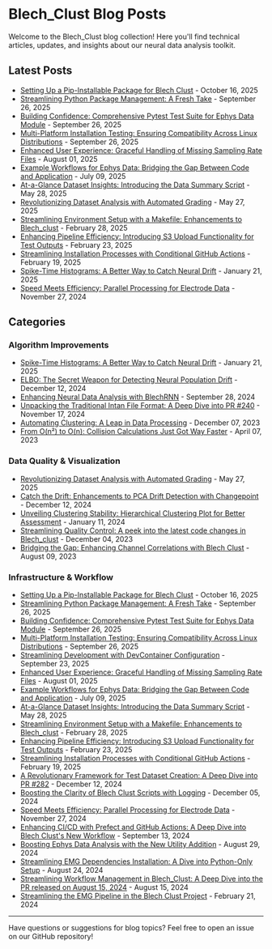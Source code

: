 # Blech_Clust Blog Posts

Welcome to the Blech_Clust blog collection! Here you'll find technical articles, updates, and insights about our neural data analysis toolkit.

## Latest Posts

- [Setting Up a Pip-Installable Package for Blech Clust](blech_clust_603.md) - October 16, 2025
- [Streamlining Python Package Management: A Fresh Take](blech_clust_580.md) - September 26, 2025
- [Building Confidence: Comprehensive Pytest Test Suite for Ephys Data Module](blech_clust_576.md) - September 26, 2025
- [Multi-Platform Installation Testing: Ensuring Compatibility Across Linux Distributions](blech_clust_578.md) - September 26, 2025
- [Enhanced User Experience: Graceful Handling of Missing Sampling Rate Files](blech_clust_542.md) - August 01, 2025
- [Example Workflows for Ephys Data: Bridging the Gap Between Code and Application](blech_clust_359.md) - July 09, 2025
- [At-a-Glance Dataset Insights: Introducing the Data Summary Script](blech_clust_405.md) - May 28, 2025
- [Revolutionizing Dataset Analysis with Automated Grading](blech_clust_474.md) - May 27, 2025
- [Streamlining Environment Setup with a Makefile: Enhancements to Blech_clust](blech_clust_365.md) - February 28, 2025
- [Enhancing Pipeline Efficiency: Introducing S3 Upload Functionality for Test Outputs](blech_clust_358.md) - February 23, 2025
- [Streamlining Installation Processes with Conditional GitHub Actions](blech_clust_350.md) - February 19, 2025
- [Spike-Time Histograms: A Better Way to Catch Neural Drift](blech_clust_315.md) - January 21, 2025
- [Speed Meets Efficiency: Parallel Processing for Electrode Data](blech_clust_256.md) - November 27, 2024

## Categories

### Algorithm Improvements
- [Spike-Time Histograms: A Better Way to Catch Neural Drift](blech_clust_315.md) - January 21, 2025
- [ELBO: The Secret Weapon for Detecting Neural Population Drift](blech_clust_281.md) - December 12, 2024
- [Enhancing Neural Data Analysis with BlechRNN](blech_clust_226.md) - September 28, 2024
- [Unpacking the Traditional Intan File Format: A Deep Dive into PR #240](blech_clust_240.md) - November 17, 2024
- [Automating Clustering: A Leap in Data Processing](blech_clust_127.md) - December 07, 2023
- [From O(n²) to O(n): Collision Calculations Just Got Way Faster](blech_clust_64.md) - April 07, 2023

### Data Quality & Visualization
- [Revolutionizing Dataset Analysis with Automated Grading](blech_clust_474.md) - May 27, 2025
- [Catch the Drift: Enhancements to PCA Drift Detection with Changepoint](blech_clust_281.md) - December 12, 2024
- [Unveiling Clustering Stability: Hierarchical Clustering Plot for Better Assessment](blech_clust_138.md) - January 11, 2024
- [Streamlining Quality Control: A peek into the latest code changes in Blech_clust](blech_clust_125.md) - December 04, 2023
- [Bridging the Gap: Enhancing Channel Correlations with Blech Clust](blech_clust_86.md) - August 09, 2023

### Infrastructure & Workflow
- [Setting Up a Pip-Installable Package for Blech Clust](blech_clust_603.md) - October 16, 2025
- [Streamlining Python Package Management: A Fresh Take](blech_clust_580.md) - September 26, 2025
- [Building Confidence: Comprehensive Pytest Test Suite for Ephys Data Module](blech_clust_576.md) - September 26, 2025
- [Multi-Platform Installation Testing: Ensuring Compatibility Across Linux Distributions](blech_clust_578.md) - September 26, 2025
- [Streamlining Development with DevContainer Configuration](blech_clust_569.md) - September 23, 2025
- [Enhanced User Experience: Graceful Handling of Missing Sampling Rate Files](blech_clust_542.md) - August 01, 2025
- [Example Workflows for Ephys Data: Bridging the Gap Between Code and Application](blech_clust_359.md) - July 09, 2025
- [At-a-Glance Dataset Insights: Introducing the Data Summary Script](blech_clust_405.md) - May 28, 2025
- [Streamlining Environment Setup with a Makefile: Enhancements to Blech_clust](blech_clust_365.md) - February 28, 2025
- [Enhancing Pipeline Efficiency: Introducing S3 Upload Functionality for Test Outputs](blech_clust_358.md) - February 23, 2025
- [Streamlining Installation Processes with Conditional GitHub Actions](blech_clust_350.md) - February 19, 2025
- [A Revolutionary Framework for Test Dataset Creation: A Deep Dive into PR #282](blech_clust_282.md) - December 12, 2024
- [Boosting the Clarity of Blech Clust Scripts with Logging](blech_clust_266.md) - December 05, 2024
- [Speed Meets Efficiency: Parallel Processing for Electrode Data](blech_clust_256.md) - November 27, 2024
- [Enhancing CI/CD with Prefect and GitHub Actions: A Deep Dive into Blech Clust's New Workflow](blech_clust_224.md) - September 13, 2024
- [Boosting Ephys Data Analysis with the New Utility Addition](blech_clust_215.md) - August 29, 2024
- [Streamlining EMG Dependencies Installation: A Dive into Python-Only Setup](blech_clust_211.md) - August 24, 2024
- [Streamlining Workflow Management in Blech_Clust: A Deep Dive into the PR released on August 15, 2024](blech_clust_204.md) - August 15, 2024
- [Streamlining the EMG Pipeline in the Blech Clust Project](blech_clust_153.md) - February 21, 2024

---

Have questions or suggestions for blog topics? Feel free to open an issue on our GitHub repository!
